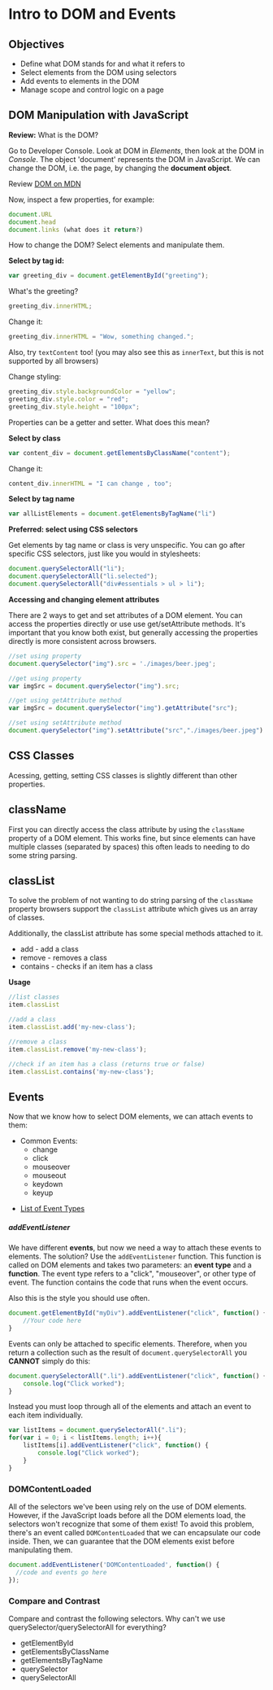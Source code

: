 # Intro to DOM and Events

## Objectives
* Define what DOM stands for and what it refers to
* Select elements from the DOM using selectors
* Add events to elements in the DOM
* Manage scope and control logic on a page

## DOM Manipulation with JavaScript

**Review:** What is the DOM?

Go to Developer Console. Look at DOM in *Elements*, then look at the DOM in *Console*. The object 'document' represents the DOM in JavaScript. We can change the DOM, i.e. the page, by changing the **document object**.

Review [DOM on MDN](https://developer.mozilla.org/en-US/docs/Web/API/Document_Object_Model)

Now, inspect a few properties, for example:

```js
document.URL
document.head
document.links (what does it return?)
```

How to change the DOM? Select elements and manipulate them.

**Select by tag id:**

```js
var greeting_div = document.getElementById("greeting");
```

What's the greeting?

```js
greeting_div.innerHTML;
```

Change it:

```js
greeting_div.innerHTML = "Wow, something changed.";
```

Also, try `textContent` too! (you may also see this as `innerText`, but this is not supported by all browsers)

Change styling:

```js
greeting_div.style.backgroundColor = "yellow";
greeting_div.style.color = "red";
greeting_div.style.height = "100px";
```

Properties can be a getter and setter. What does this mean?

**Select by class**

```js
var content_div = document.getElementsByClassName("content");
```

Change it:
```js
content_div.innerHTML = "I can change , too";
```

**Select by tag name**
```js
var allListElements = document.getElementsByTagName("li")
```

**Preferred: select using CSS selectors**

Get elements by tag name or class is very unspecific. You can go after specific CSS selectors, just like you would in stylesheets:

```js
document.querySelectorAll("li");
document.querySelectorAll("li.selected");
document.querySelectorAll("div#essentials > ul > li");
```

**Accessing and changing element attributes**

There are 2 ways to get and set attributes of a DOM element. You can access the properties directly or use use get/setAttribute methods. It's important that you know both exist, but generally accessing the properties directly is more consistent across browsers.

```js
//set using property
document.querySelector("img").src = './images/beer.jpeg';

//get using property
var imgSrc = document.querySelector("img").src;

//get using getAttribute method
var imgSrc = document.querySelector("img").getAttribute("src");

//set using setAttribute method
document.querySelector("img").setAttribute("src","./images/beer.jpeg")
```

## CSS Classes

Acessing, getting, setting CSS classes is slightly different than other properties.

## className

First you can directly access the class attribute by using the `className` property of a DOM element. This works fine, but since elements can have multiple classes (separated by spaces) this often leads to needing to do some string parsing.

## classList

To solve the problem of not wanting to do string parsing of the `className` property browsers support the `classList` attribute which gives us an array of classes.

Additionally, the classList attribute has some special methods attached to it.

* add - add a class
* remove - removes a class
* contains - checks if an item has a class

**Usage**

```js
//list classes
item.classList

//add a class
item.classList.add('my-new-class');

//remove a class
item.classList.remove('my-new-class');

//check if an item has a class (returns true or false)
item.classList.contains('my-new-class');
```

## Events

Now that we know how to select DOM elements, we can attach events to them:

- Common Events:
	- change
	- click
	- mouseover
	- mouseout
	- keydown
	- keyup

* [List of Event Types](https://developer.mozilla.org/en-US/docs/Web/Events)

##### addEventListener

We have different **events**, but now we need a way to attach these events to elements. The solution? Use the `addEventListener` function. This function is called on DOM elements and takes two parameters: an **event type** and a **function**. The event type refers to a "click", "mouseover", or other type of event. The function contains the code that runs when the event occurs.

Also this is the style you should use often.

```js
document.getElementById("myDiv").addEventListener("click", function() {
	//Your code here
}
```

Events can only be attached to specific elements. Therefore, when you return a collection such as the result of `document.querySelectorAll` you **CANNOT** simply do this:

```js
document.querySelectorAll(".li").addEventListener("click", function() {
	console.log("Click worked");
}
```

Instead you must loop through all of the elements and attach an event to each item individually.

```js
var listItems = document.querySelectorAll(".li");
for(var i = 0; i < listItems.length; i++){
    listItems[i].addEventListener("click", function() {
    	console.log("Click worked");
    }
}
```

### DOMContentLoaded

All of the selectors we've been using rely on the use of DOM elements. However, if the JavaScript loads before all the DOM elements load, the selectors won't recognize that some of them exist! To avoid this problem, there's an event called `DOMContentLoaded` that we can encapsulate our code inside. Then, we can guarantee that the DOM elements exist before manipulating them.

```js
document.addEventListener('DOMContentLoaded', function() {
  //code and events go here
});
```

### Compare and Contrast

Compare and contrast the following selectors. Why can't we use querySelector/querySelectorAll for everything?

* getElementById
* getElementsByClassName
* getElementsByTagName
* querySelector
* querySelectorAll
